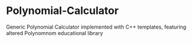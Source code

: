 # Polynomial-Calculator
Generic Polynomial Calculator implemented with C++ templates, featuring altered Polynomnom educational library
